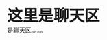 <p><b><span style="font-size: 36px;">这里是聊天区</span></b><br>是聊<span class="remark" title="remark" remark-index="11" remark-count="1">天</span>区。。。。</p>
